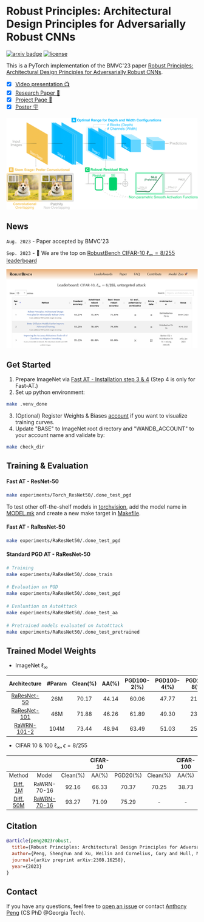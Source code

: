 # Robust Principles: Architectural Design Principles for Adversarially Robust CNNs
[![arxiv badge](https://img.shields.io/badge/arXiv-2308.16258-red)](https://arxiv.org/abs/2308.16258)
[![license](https://img.shields.io/badge/License-MIT-success)](https://github.com/poloclub/wizmap/blob/main/LICENSE)

This is a PyTorch implementation of the BMVC'23 paper [Robust Principles: Architectural Design Principles for Adversarially Robust CNNs](https://arxiv.org/abs/2308.16258).

- [x] <a href="https://www.youtube.com/watch?v=S-N1iuA0hAY">Video presentation 📺</a>
- [x] <a href="https://arxiv.org/abs/2308.16258">Research Paper 📖</a>
- [x] <a href="https://shengyun-peng.github.io/papers/robust-principles">Project Page 🚀</a>
- [x] <a href="https://shengyun-peng.github.io/papers/posters/22_robarch.pdf">Poster 🪧</a>

<p align="center">
    <img src="img/principles.png" alt="robust principles" width="600"/>
</p>

## News
`Aug. 2023` - Paper accepted by BMVC'23 

`Sep. 2023` - 🎉 We are the top on [RobustBench CIFAR-10 $\ell_\infty = 8/255$ leaderboard](https://robustbench.github.io/#div_cifar10_Linf_heading)

<p align="center">
    <img src="img/robustbench.png" alt="drawing" width="600"/>
</p>

## Get Started
1. Prepare ImageNet via [Fast AT - Installation step 3 & 4](https://github.com/locuslab/fast_adversarial/tree/master/ImageNet) (Step 4 is only for Fast-AT.)
2. Set up python environment:
```bash
make .venv_done
```
3. (Optional) Register Weights & Biases [account](https://wandb.ai/site) if you want to visualize training curves.
4. Update "BASE" to ImageNet root directory and "WANDB_ACCOUNT" to your account name and validate by:
```bash
make check_dir
```

## Training & Evaluation
#### Fast AT - ResNet-50
```bash
make experiments/Torch_ResNet50/.done_test_pgd
```
To test other off-the-shelf models in [torchvision](https://pytorch.org/vision/stable/models.html#classification), add the model name in [MODEL.mk](MODEL.mk) and create a new make target in [Makefile](Makefile).

#### Fast AT - RaResNet-50
```bash
make experiments/RaResNet50/.done_test_pgd
```

#### Standard PGD AT - RaResNet-50
```bash
# Training
make experiments/RaResNet50/.done_train

# Evaluation on PGD
make experiments/RaResNet50/.done_test_pgd

# Evaluation on AutoAttack
make experiments/RaResNet50/.done_test_aa

# Pretrained models evaluated on AutoAttack
make experiments/RaResNet50/.done_test_pretrained
```

## Trained Model Weights
- ImageNet $\ell_\infty$

| Architecture | #Param | Clean(%) | AA(%) | PGD100-2(%) | PGD100-4(%) | PGD100-8(%) |
| :--: | :--: | :--: | :--: | :--: | :--: | :--: |
| [RaResNet-50](https://huggingface.co/poloclub/Ra-Principles/blob/main/ra_resnet50_imagenet.pt)  | 26M | 70.17 | 44.14 | 60.06 | 47.77 | 21.77 |
| [RaResNet-101](https://huggingface.co/poloclub/Ra-Principles/blob/main/ra_resnet101_imagenet.pt) | 46M | 71.88 | 46.26 | 61.89 | 49.30 | 23.01 |
| [RaWRN-101-2](https://huggingface.co/poloclub/Ra-Principles/blob/main/ra_wrn101_2_imagenet.pt) | 104M | 73.44 | 48.94 | 63.49 | 51.03 | 25.31 |

- CIFAR 10 & 100 $\ell_\infty, \epsilon = 8/255$

| | | | CIFAR-10 | | | CIFAR-100 | |
| :--: | :--: | :--: | :--: | :--: | :--: | :--: | :--: |
| Method | Model | Clean(%) | AA(%) | PGD20(%) | Clean(%) | AA(%) | PGD20(%) |
| [Diff. 1M](https://arxiv.org/abs/2302.04638) | RaWRN-70-16 | 92.16 | 66.33 | 70.37 | 70.25 | 38.73 | 42.61 |
| [Diff. 50M](https://arxiv.org/abs/2302.04638) | [RaWRN-70-16](https://huggingface.co/poloclub/Ra-Principles/blob/main/ra_wrn70_16_cifar10.pt) | 93.27 | 71.09 | 75.29 | - | - | - |

## Citation

```bibtex
@article{peng2023robust,
  title={Robust Principles: Architectural Design Principles for Adversarially Robust CNNs},
  author={Peng, ShengYun and Xu, Weilin and Cornelius, Cory and Hull, Matthew and Li, Kevin and Duggal, Rahul and Phute, Mansi and Martin, Jason and Chau, Duen Horng},
  journal={arXiv preprint arXiv:2308.16258},
  year={2023}
}
```
## Contact
If you have any questions, feel free to [open an issue](https://github.com/poloclub/robust-principles/issues/new) or contact [Anthony Peng](https://shengyun-peng.github.io/) (CS PhD @Georgia Tech).


